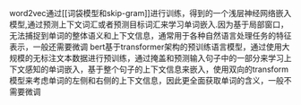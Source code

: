 word2vec通过[[词袋模型和skip-gram]]进行训练，得到的一个浅层神经网络嵌入模型,通过预测上下文词汇或者预测目标词汇来学习单词嵌入.因为基于局部窗口，无法捕捉到单词的整体语义和上下文信息，通常用于各种自然语言处理任务的特征表示，一般还需要微调
bert基于transformer架构的预训练语言模型，通过使用大规模的无标注文本数据进行预训练，通过掩盖和预测输入句子中的一部分来学习上下文感知的单词嵌入，基于整个句子的上下文信息来嵌入，使用双向的transform模型来考虑单词的左侧和右侧的上下文信息，因此更全面获取单词的含义，一般不需要微调